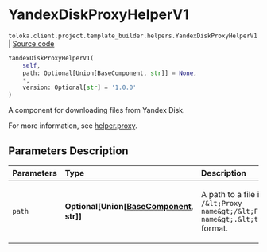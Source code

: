 # YandexDiskProxyHelperV1
`toloka.client.project.template_builder.helpers.YandexDiskProxyHelperV1` | [Source code](https://github.com/Toloka/toloka-kit/blob/v1.2.1/src/client/project/template_builder/helpers.py#L240)

```python
YandexDiskProxyHelperV1(
    self,
    path: Optional[Union[BaseComponent, str]] = None,
    *,
    version: Optional[str] = '1.0.0'
)
```

A component for downloading files from Yandex&#160;Disk.


For more information, see [helper.proxy](https://toloka.ai/docs/template-builder/reference/helper.proxy).

## Parameters Description

| Parameters | Type | Description |
| :----------| :----| :-----------|
`path`|**Optional\[Union\[[BaseComponent](toloka.client.project.template_builder.base.BaseComponent.md), str\]\]**|<p>A path to a file in the `/&lt;Proxy name&gt;/&lt;File name&gt;.&lt;type&gt;` format.</p>
